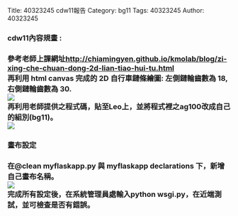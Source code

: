 Title: 40323245 cdw11報告
Category: bg11
Tags: 40323245
Author: 40323245

<h3>cdw11內容規畫 : <h3>
<!-- PELICAN_END_SUMMARY -->
參考老師上課網址<a href="http://chiamingyen.github.io/kmolab/blog/zi-xing-che-chuan-dong-2d-lian-tiao-hui-tu.html">http://chiamingyen.github.io/kmolab/blog/zi-xing-che-chuan-dong-2d-lian-tiao-hui-tu.html</a>
<br/>
再利用 html canvas 完成的 2D 自行車鏈條繪圖:
左側鏈輪齒數為 18, 右側鏈輪齒數為 30.
<br/>
<img src="http://i.imgur.com/keaUyiw.png?1">
<br/>
再利用老師提供之程式碼，貼至Leo上，並將程式裡之ag100改成自己的組別(bg11)。
<br/>
<img src="http://i.imgur.com/JuOWIOc.png?1">
<br/>
<h3>畫布設定<h3>
在@clean myflaskapp.py 與 myflaskapp declarations 下，新增自己畫布名稱。
<br/>
<img src="http://i.imgur.com/oJ2WMRF.png?1">
<br/>
完成所有設定後，在系統管理員處輸入python wsgi.py，在近端測試，並可檢查是否有錯誤。
